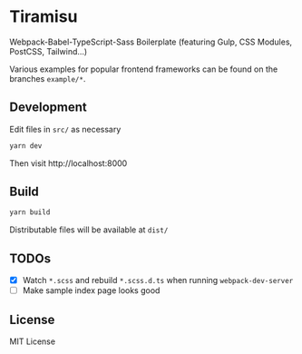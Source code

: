 # Tiramisu

Webpack-Babel-TypeScript-Sass Boilerplate (featuring Gulp, CSS Modules, PostCSS, Tailwind...)

Various examples for popular frontend frameworks can be found on the branches `example/*`.

## Development
Edit files in `src/` as necessary
```bash
yarn dev
```
Then visit http://localhost:8000

## Build
```bash
yarn build
```
Distributable files will be available at `dist/`

## TODOs
- [x] Watch `*.scss` and rebuild `*.scss.d.ts` when running `webpack-dev-server`
- [ ] Make sample index page looks good

## License
MIT License
